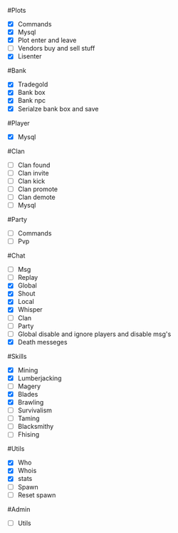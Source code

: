 #Plots
- [x] Commands
- [x] Mysql
- [x] Plot enter and leave
- [ ] Vendors buy and sell stuff
- [x] Lisenter

#Bank
- [x] Tradegold
- [x] Bank box
- [x] Bank npc
- [x] Serialze bank box and save

#Player
- [x] Mysql

#Clan
- [ ] Clan found
- [ ] Clan invite
- [ ] Clan kick
- [ ] Clan promote
- [ ] Clan demote
- [ ] Mysql

#Party
- [ ] Commands
- [ ] Pvp

#Chat
- [ ] Msg
- [ ] Replay
- [x] Global
- [x] Shout
- [x] Local
- [x] Whisper
- [ ] Clan
- [ ] Party
- [ ] Global disable and ignore players and disable msg's
- [x] Death messeges

#Skills
- [x] Mining
- [x] Lumberjacking
- [ ] Magery
- [x] Blades
- [x] Brawling
- [ ] Survivalism
- [ ] Taming
- [ ] Blacksmithy
- [ ] Fhising

#Utils
- [x] Who
- [x] Whois
- [x] stats
- [ ] Spawn
- [ ] Reset spawn

#Admin
- [ ] Utils
